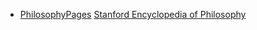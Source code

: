 * [PhilosophyPages](http://www.philosophypages.com/index.htm)
[Stanford Encyclopedia of Philosophy](https://plato.stanford.edu/)

